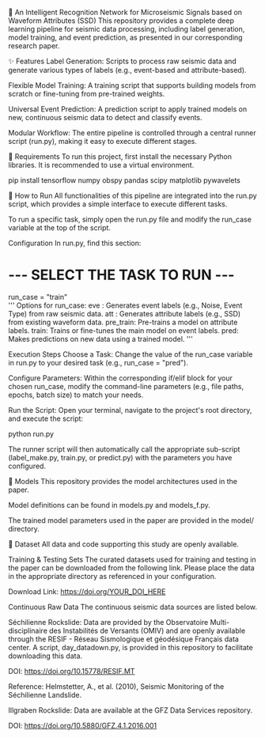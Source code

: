 🌊 An Intelligent Recognition Network for Microseismic Signals based on Waveform Attributes (SSD)
This repository provides a complete deep learning pipeline for seismic data processing, including label generation, model training, and event prediction, as presented in our corresponding research paper.

✨ Features
Label Generation: Scripts to process raw seismic data and generate various types of labels (e.g., event-based and attribute-based).

Flexible Model Training: A training script that supports building models from scratch or fine-tuning from pre-trained weights.

Universal Event Prediction: A prediction script to apply trained models on new, continuous seismic data to detect and classify events.

Modular Workflow: The entire pipeline is controlled through a central runner script (run.py), making it easy to execute different stages.

🔧 Requirements
To run this project, first install the necessary Python libraries. It is recommended to use a virtual environment.

pip install tensorflow numpy obspy pandas scipy matplotlib pywavelets

🚀 How to Run
All functionalities of this pipeline are integrated into the run.py script, which provides a simple interface to execute different tasks.

To run a specific task, simply open the run.py file and modify the run_case variable at the top of the script.

Configuration
In run.py, find this section:

# --- SELECT THE TASK TO RUN ---
run_case = "train"  
'''
Options for run_case:
eve : Generates event labels (e.g., Noise, Event Type) from raw seismic data.
att : Generates attribute labels (e.g., SSD) from existing waveform data.
pre_train: Pre-trains a model on attribute labels.
train: Trains or fine-tunes the main model on event labels.
pred: Makes predictions on new data using a trained model.
'''

Execution Steps
Choose a Task: Change the value of the run_case variable in run.py to your desired task (e.g., run_case = "pred").

Configure Parameters: Within the corresponding if/elif block for your chosen run_case, modify the command-line parameters (e.g., file paths, epochs, batch size) to match your needs.

Run the Script: Open your terminal, navigate to the project's root directory, and execute the script:

python run.py

The runner script will then automatically call the appropriate sub-script (label_make.py, train.py, or predict.py) with the parameters you have configured.

🧠 Models
This repository provides the model architectures used in the paper.

Model definitions can be found in models.py and models_f.py.

The trained model parameters used in the paper are provided in the model/ directory.

💾 Dataset
All data and code supporting this study are openly available.

Training & Testing Sets
The curated datasets used for training and testing in the paper can be downloaded from the following link. Please place the data in the appropriate directory as referenced in your configuration.

Download Link: https://doi.org/YOUR_DOI_HERE

Continuous Raw Data
The continuous seismic data sources are listed below.

Séchilienne Rockslide: Data are provided by the Observatoire Multi-disciplinaire des Instabilités de Versants (OMIV) and are openly available through the RESIF - Réseau Sismologique et géodésique Français data center. A script, day_datadown.py, is provided in this repository to facilitate downloading this data.

DOI: https://doi.org/10.15778/RESIF.MT

Reference: Helmstetter, A., et al. (2010), Seismic Monitoring of the Séchilienne Landslide.

Illgraben Rockslide: Data are available at the GFZ Data Services repository.

DOI: https://doi.org/10.5880/GFZ.4.1.2016.001
